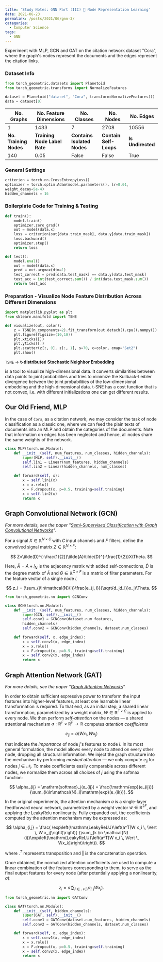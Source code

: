 ```yaml
---
title: 'Study Notes: GNN Part (III) 🌲 Node Representation Learning'
date: 2021-06-23
permalink: /posts/2021/06/gnn-3/
categories:
  - Computer Science
tags:
  - GNN
---
```


Experiment with MLP, GCN and GAT on the citation network dataset "Cora", where the graph's nodes represent the documents and the edges represent the citation links. 

### Dataset Info

```python
from torch_geometric.datasets import Planetoid
from torch_geometric.transforms import NormalizeFeatures

dataset = Planetoid("dataset", "Cora", transform=NormalizeFeatures())
data = dataset[0]
```

| No. Graphs             | No. Feature Dimensions       | No. Classes                 | No. Nodes              | No. Edges         |
| ---------------------- | ---------------------------- | --------------------------- | ---------------------- | ----------------- |
| 1                      | 1433                         | 7                           | 2708                   | 10556             |
| **No. Training Nodes** | **Training Node Label Rate** | **Contains Isolated Nodes** | **Contain Self-Loops** | **Is Undirected** |
| 140                    | 0.05                         | False                       | False                  | True              |

### General Settings

```python
criterion = torch.nn.CrossEntropyLoss()
optimizer = torch.optim.Adam(model.parameters(), lr=0.01,
weight_decay=5e-4) 
hidden_channels = 16
```

### Boilerplate Code for Training & Testing

```python
def train():
    model.train()
    optimizer.zero_grad() 
    out = model(data.x) 
    loss = criterion(out[data.train_mask], data.y[data.train_mask]) 
    loss.backward() 
    optimizer.step() 
    return loss

def test():
    model.eval()
    out = model(data.x)
    pred = out.argmax(dim=1) 
    test_correct = pred[data.test_mask] == data.y[data.test_mask]
    test_acc = int(test_correct.sum()) / int(data.test_mask.sum())
    return test_acc
```

### Preparation - Visualize Node Feature Distribution Across Different Dimensions

```python
import matplotlib.pyplot as plt
from sklearn.manifold import TSNE

def visualize(out, color):
    z = TSNE(n_components=2).fit_transform(out.detach().cpu().numpy())
	plt.figure(figsize=(10,10))
	plt.xticks([])
	plt.yticks([])
	plt.scatter(z[:, 0], z[:, 1], s=70, c=color, cmap="Set2")
	plt.show()
```

`TSNE` $\to$ **t-distributed Stochastic Neighbor Embedding**

is a tool to visualize high-dimensional data. It converts similarities between data points to joint probabilities and tries to minimize the Kullback-Leibler divergence between the joint probabilities of the low-dimensional embedding and the high-dimensional data. t-SNE has a cost function that is not convex, i.e. with different initializations one can get different results.

## Our Old Friend, MLP

In the case of `Cora`, as a citation network, we may consider the task of node classification as a classic one, where we can feed the plain texts of documents into an MLP and obtain the categories of the documents. Note that information on edges has been neglected and hence, all nodes share the same weights of the network.

```python
class MLP(torch.nn.Module):
	def __init__(self, num_features, num_classes, hidden_channels):
		super(MLP, self).__init__()
		self.lin1 = Linear(num_features, hidden_channels)
		self.lin2 = Linear(hidden_channels, num_classes)
	
    def forward(self, x):
		x = self.lin1(x)
		x = x.relu()
		x = F.dropout(x, p=0.5, training=self.training)
		x = self.lin2(x)
		return x
```

## Graph Convolutional Network (GCN)

*For more details, see the paper "[Semi-Supervised Classification with Graph Convolutional Networks](https://arxiv.org/abs/1609.02907)".*

For a signal $X\in \mathbb{R}^{N\times C}$ with $C$ input channels and $F$ filters, define the convolved signal matrix $Z\in\mathbb{R}^{N\times F}$:

$$
Z=\tilde{D}^{-\frac{1}{2}}\tilde{A}\tilde{D}^{-\frac{1}{2}}X\Theta.
$$

Here, $\tilde{A}=A+I_N$ is the adjacency matrix with added self-connections,  $\tilde{D}$ is the degree matrix of $\tilde{A}$ and $\Theta\in\mathbb{R}^{C\times F}$ is a matrix of filter parameters. For the feature vector of a single node $i$, 

$$
z_i = (\sum_{j\in\mathcal{N}(i)}\frac{e_{j, i}}{\sqrt{d_jd_i}}x_j)\Theta.
$$

```python
from torch_geometric.nn import GCNConv

class GCN(torch.nn.Module):
	def __init__(self, num_features, num_classes, hidden_channels):
        super(GCN, self).__init__()
        self.conv1 = GCNConv(dataset.num_features,
        hidden_channels)
        self.conv2 = GCNConv(hidden_channels, dataset.num_classes)
        
    def forward(self, x, edge_index):
        x = self.conv1(x, edge_index)
        x = x.relu()
        x = F.dropout(x, p=0.5, training=self.training)
        x = self.conv2(x, edge_index)
        return x
```

## Graph Attention Network (GAT)

*For more details, see the paper "[Graph Attention Networks](https://arxiv.org/abs/1609.02907)".*

In order to obtain sufficient expressive power to transform the input features into higher-level features, at least one learnable linear transformation is required. To that end, as an initial step, a shared
linear transformation, parametrized by a weight matrix, $W\in\mathbb{R}^{F\times C}$ is applied to every node. We then perform *self-attention* on the nodes — a shared attentional mechanism $a:\mathbb{R}^F\times \mathbb{R}^F\to\mathbb{R}$ computes *attention coefficients*

$$
e_{ij}=a(Wx_i, Wx_j)
$$

that indicate the *importance* of node $j$'s features to node $i$. In its most general formulation, the model allows every node to attend on every other node, dropping all structural information. We inject the graph structure into the mechanism by performing *masked attention* — we only compute $e_{ij}$ for nodes $j\in\mathcal{N}_i$. To make coefficients easily comparable across different nodes, we normalize them across all choices of $j$ using the softmax function:

$$
\alpha_{ij} = \mathrm{softmax}_j(e_{ij}) = \frac{\mathrm{exp}(e_{ij})}{\sum_{k\in\mathcal{N}_i}\mathrm{exp}(e_{ik})}.
$$

In the original experiments, the attention mechanism $a$ is a single-layer feedforward neural network, parametrized by a weight vector $w\in\mathbb{R}^{2F}$, and applying the LeakyRelu nonlinearity. Fully expanded out, the coefficients computed by the attention mechanism may be expressed as:

$$
\alpha_{i,j} = \frac{ \exp\left(\mathrm{LeakyReLU}\left(a^T[W x_i \, \Vert \, W x_j]\right)\right)}
{\sum_{k \in \mathcal{N}(i)}\exp\left(\mathrm{LeakyReLU}\left(a^T[W x_i \, \Vert \, Wx_k]\right)\right)}.
$$

where $.^T$ represents transposition and $\Vert$ is the concatenation operation.

Once obtained, the normalized attention coefficients are used to compute a linear combination of the features corresponding to them, to serve as the final output features for every node (after potentially applying a nonlinearity,  $\sigma$):

$$
z_i = \sigma(\sum_{j\in\mathcal{N}(i)}\alpha_{i,j}W x_j).
$$

```python
from torch_geometric.nn import GATConv

class GAT(torch.nn.Module):
    def __init__(self, hidden_channels):
        super(GAT, self).__init__()
        self.conv1 = GATConv(dataset.num_features, hidden_channels)
        self.conv2 = GATConv(hidden_channels, dataset.num_classes)

    def forward(self, x, edge_index):
        x = self.conv1(x, edge_index)
        x = x.relu()
        x = F.dropout(x, p=0.5, training=self.training)
        x = self.conv2(x, edge_index)
        return x
```



